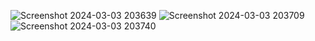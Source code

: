 ![Screenshot 2024-03-03 203639](https://github.com/Ponraj2345/TicTacToeGame/assets/161063758/0e9d4548-e052-48fa-b8d7-3e177f10e205)
![Screenshot 2024-03-03 203709](https://github.com/Ponraj2345/TicTacToeGame/assets/161063758/7349a102-f7e6-4c2e-833b-2fc97dfed498)
![Screenshot 2024-03-03 203740](https://github.com/Ponraj2345/TicTacToeGame/assets/161063758/6fa1d85f-abf4-412b-bdc4-8630de6b0a09)

